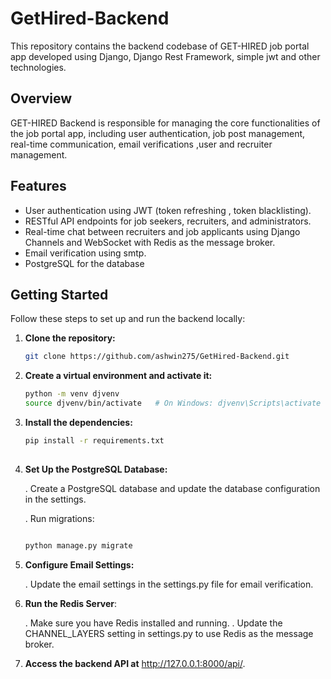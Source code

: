 # GetHired-Backend

This repository contains the backend codebase of GET-HIRED job portal app developed using Django, Django Rest Framework, simple jwt and other technologies.


## Overview

GET-HIRED Backend is responsible for managing the core functionalities of the job portal app, including user authentication, job post management, real-time communication, email verifications ,user and recruiter management.


## Features

- User authentication using JWT (token refreshing , token blacklisting).
- RESTful API endpoints for job seekers, recruiters, and administrators.
- Real-time chat between recruiters and job applicants using Django Channels and WebSocket with Redis as the message broker.
- Email verification using smtp.
- PostgreSQL for the database


## Getting Started

Follow these steps to set up and run the backend locally:

1. **Clone the repository:**

   ```bash
   git clone https://github.com/ashwin275/GetHired-Backend.git

2. **Create a virtual environment and activate it:**
    
   ```bash
   python -m venv djvenv
   source djvenv/bin/activate   # On Windows: djvenv\Scripts\activate

3. **Install the dependencies:**

   ```bash
   pip install -r requirements.txt
    
4. **Set Up the PostgreSQL Database:**

   . Create a PostgreSQL database and update the database configuration in the settings.

   . Run migrations:
   ```bash
   
   python manage.py migrate

5. **Configure Email Settings:**
 
    . Update the email settings in the settings.py file for email verification.

7. **Run the Redis Server**:

    . Make sure you have Redis installed and running.
    . Update the CHANNEL_LAYERS setting in settings.py to use Redis as the message broker.

8. **Access the backend API at** http://127.0.0.1:8000/api/.



   

